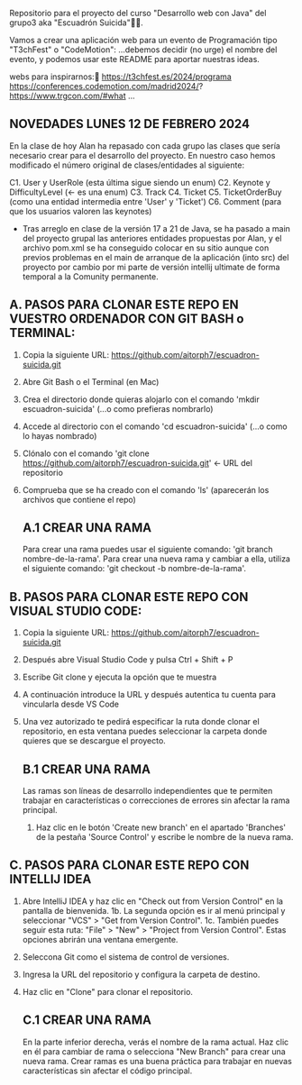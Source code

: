 Repositorio para el proyecto del curso "Desarrollo web con Java" del grupo3 aka "Escuadrón Suicida"💪🏻.

Vamos a crear una aplicación web para un evento de Programación tipo "T3chFest" o "CodeMotion":
...debemos decidir (no urge) el nombre del evento, y podemos usar este README para aportar nuestras ideas.

webs para inspirarnos:🤔
https://t3chfest.es/2024/programa
https://conferences.codemotion.com/madrid2024/?
https://www.trgcon.com/#what
...

## NOVEDADES LUNES 12 DE FEBRERO 2024 ##
En la clase de hoy Alan ha repasado con cada grupo las clases que sería necesario crear para el desarrollo del proyecto.
En nuestro caso hemos modificado el número original de clases/entidades al siguiente:

C1. User y UserRole (esta última sigue siendo un enum)
C2. Keynote y DifficultyLevel (<- es una enum)
C3. Track
C4. Ticket
C5. TicketOrderBuy (como una entidad intermedia entre 'User' y 'Ticket')
C6. Comment (para que los usuarios valoren las keynotes)


* Tras arreglo en clase de la versión 17 a 21 de Java, se ha pasado a main del proyecto grupal las anteriores 
entidades propuestas por Alan, y el archivo pom.xml se ha conseguido colocar en su sitio
aunque con previos problemas en el main de arranque de la aplicación (into src) del proyecto por cambio por mi parte de versión intellij ultimate de forma temporal a la Comunity permanente.





## A. PASOS PARA CLONAR ESTE REPO EN VUESTRO ORDENADOR CON GIT BASH o TERMINAL: ##

1. Copia la siguiente URL: https://github.com/aitorph7/escuadron-suicida.git
2. Abre Git Bash o el Terminal (en Mac)
3. Crea el directorio donde quieras alojarlo con el comando 'mkdir escuadron-suicida' (...o como prefieras nombrarlo)
4. Accede al directorio con el comando 'cd escuadron-suicida' (...o como lo hayas nombrado)
5. Clónalo con el comando 'git clone https://github.com/aitorph7/escuadron-suicida.git' <- URL del repositorio
6. Comprueba que se ha creado con el comando 'ls' (aparecerán los archivos que contiene el repo)

   ## A.1 CREAR UNA RAMA ##

   Para crear una rama puedes usar el siguiente comando: 'git branch nombre-de-la-rama'.
   Para crear una nueva rama y cambiar a ella, utiliza el siguiente comando: 'git checkout -b nombre-de-la-rama'.

## B. PASOS PARA CLONAR ESTE REPO CON VISUAL STUDIO CODE: ##

1. Copia la siguiente URL: https://github.com/aitorph7/escuadron-suicida.git
2. Después abre Visual Studio Code y pulsa Ctrl + Shift + P
3. Escribe Git clone y ejecuta la opción que te muestra
4. A continuación introduce la URL y después autentica tu cuenta para vincularla desde VS Code
5. Una vez autorizado te pedirá especificar la ruta donde clonar el repositorio, en esta ventana puedes seleccionar la carpeta donde quieres que se descargue el proyecto.

   ## B.1 CREAR UNA RAMA ##

   Las ramas son líneas de desarrollo independientes que te permiten trabajar en características o correcciones de errores sin afectar la rama principal.
    1. Haz clic en le botón 'Create new branch' en el apartado 'Branches' de la pestaña 'Source Control' y escribe le nombre de la nueva rama.


## C. PASOS PARA CLONAR ESTE REPO CON INTELLIJ IDEA ##

1. Abre IntelliJ IDEA y haz clic en "Check out from Version Control" en la pantalla de bienvenida.
   1b. La segunda opción es ir al menú principal y seleccionar "VCS" > "Get from Version Control".
   1c. También puedes seguir esta ruta: "File" > "New" > "Project from Version Control".
   Estas opciones abrirán una ventana emergente.
2. Seleccona Git como el sistema de control de versiones.
3. Ingresa la URL del repositorio y configura la carpeta de destino.
4. Haz clic en "Clone" para clonar el repositorio.

   ## C.1 CREAR UNA RAMA ##

   En la parte inferior derecha, verás el nombre de la rama actual. Haz clic en él para cambiar de rama o selecciona "New Branch" para crear una nueva rama.
   Crear ramas es una buena práctica para trabajar en nuevas características sin afectar el código principal.
